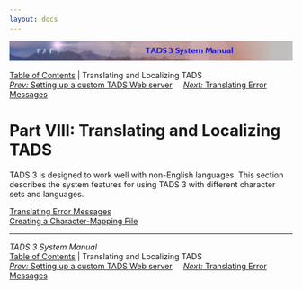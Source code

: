 ```yaml
---
layout: docs
---
```



<img src="topbar.jpg" data-border="0" />





<a href="toc.html" class="nav">Table of Contents</a> \| Translating and
Localizing TADS  
<span class="navnp"><a href="webhost.html" class="nav"><em>Prev:</em> Setting up a custom
TADS Web server</a>    
<a href="errtrans.html" class="nav"><em>Next:</em> Translating Error
Messages</a>     </span>





# Part VIII: Translating and Localizing TADS

TADS 3 is designed to work well with non-English languages. This section
describes the system features for using TADS 3 with different character
sets and languages.



[Translating Error Messages](errtrans.html)  
[Creating a Character-Mapping File](cmap.html)  





------------------------------------------------------------------------



*TADS 3 System Manual*  
<a href="toc.html" class="nav">Table of Contents</a> \| Translating and
Localizing TADS  
<span class="navnp"><a href="webhost.html" class="nav"><em>Prev:</em> Setting up a custom
TADS Web server</a>    
<a href="errtrans.html" class="nav"><em>Next:</em> Translating Error
Messages</a>     </span>


